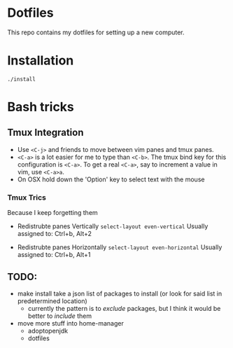 # Dotfiles

This repo contains my dotfiles for setting up a new computer.

# Installation

`./install`

# Bash tricks

## Tmux Integration

* Use `<C-j>` and friends to move between vim panes and tmux panes.
* `<C-a>` is a lot easier for me to type than `<C-b>`. The tmux bind key
  for this configuration is `<C-a>`. To get a real `<C-a>`, say to increment
  a value in vim, use `<C-a>a`.
* On OSX hold down the 'Option' key to select text with the mouse

### Tmux Trics

Because I keep forgetting them

* Redistrubte panes Vertically
  `select-layout even-vertical`
  Usually assigned to: Ctrl+b, Alt+2

* Redistrubte panes Horizontally
  `select-layout even-horizontal`
  Usually assigned to: Ctrl+b, Alt+1

## TODO:
  - make install take a json list of packages to install (or look for said list in predetermined location)
    - currently the pattern is to _exclude_ packages, but I think it would be better to _include_ them
  - move more stuff into home-manager
    - adoptopenjdk
    - dotfiles
